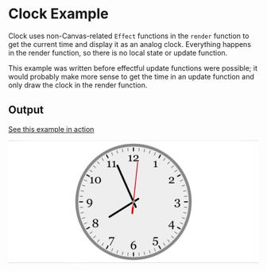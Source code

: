 # Clock Example

Clock uses non-Canvas-related `Effect` functions in the `render` function to get the current time and display it as an analog clock. Everything happens in the render function, so there is no local state or update function.

This example was written before effectful update functions were possible; it would probably make more sense to get the time in an update function and only draw the clock in the render function.

## Output

[See this example in action](https://smilack.github.io/purescript-gesso/examples/clock/dist/)

![Clock example output](output.png)
